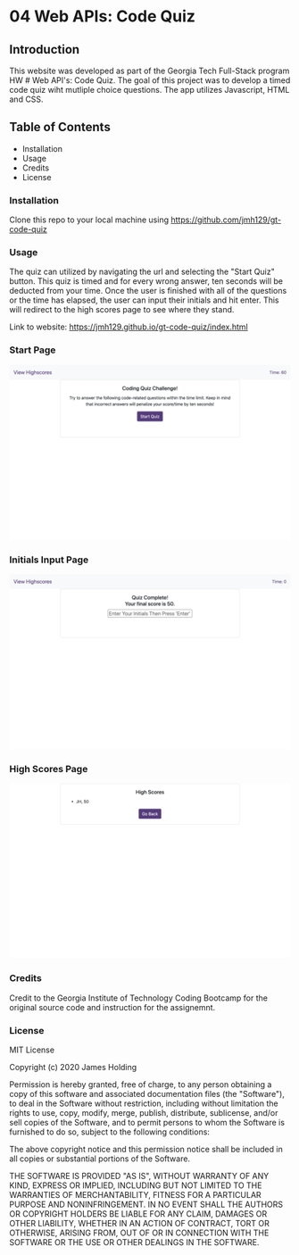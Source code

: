 # 04 Web APIs: Code Quiz

## Introduction
This website was developed as part of the Georgia Tech Full-Stack program HW # Web API's: Code Quiz. The goal of this project was to develop a timed code quiz wiht mutliple choice questions. The app utilizes Javascript, HTML and CSS.

## Table of Contents
- Installation
- Usage
- Credits
- License

### Installation
Clone this repo to your local machine using https://github.com/jmh129/gt-code-quiz

### Usage
The quiz can utilized by navigating the url and selecting the "Start Quiz" button. This quiz is timed and for every wrong answer, ten seconds will be deducted from your time. Once the user is finished with all of the questions or the time has elapsed, the user can input their initials and hit enter. This will redirect to the high scores page to see where they stand.

Link to website: https://jmh129.github.io/gt-code-quiz/index.html

### Start Page
![Alt Text](https://github.com/jmh129/gt-code-quiz/blob/master/images/start-quiz.png?raw=true)

### Initials Input Page
![Alt Text](https://github.com/jmh129/gt-code-quiz/blob/master/images/input-initials.png?raw=true)

### High Scores Page
![Alt Text](https://github.com/jmh129/gt-code-quiz/blob/master/images/high-scores.png?raw=true)

### Credits
Credit to the Georgia Institute of Technology Coding Bootcamp for the original source code and instruction for the assignemnt. 
### License

MIT License

Copyright (c) 2020 James Holding

Permission is hereby granted, free of charge, to any person obtaining a copy
of this software and associated documentation files (the "Software"), to deal
in the Software without restriction, including without limitation the rights
to use, copy, modify, merge, publish, distribute, sublicense, and/or sell
copies of the Software, and to permit persons to whom the Software is
furnished to do so, subject to the following conditions:

The above copyright notice and this permission notice shall be included in all
copies or substantial portions of the Software.

THE SOFTWARE IS PROVIDED "AS IS", WITHOUT WARRANTY OF ANY KIND, EXPRESS OR
IMPLIED, INCLUDING BUT NOT LIMITED TO THE WARRANTIES OF MERCHANTABILITY,
FITNESS FOR A PARTICULAR PURPOSE AND NONINFRINGEMENT. IN NO EVENT SHALL THE
AUTHORS OR COPYRIGHT HOLDERS BE LIABLE FOR ANY CLAIM, DAMAGES OR OTHER
LIABILITY, WHETHER IN AN ACTION OF CONTRACT, TORT OR OTHERWISE, ARISING FROM,
OUT OF OR IN CONNECTION WITH THE SOFTWARE OR THE USE OR OTHER DEALINGS IN THE
SOFTWARE.